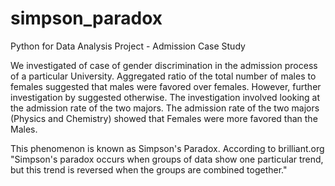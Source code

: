 # simpson_paradox
Python for Data Analysis
Project - Admission Case Study

We investigated of case of gender discrimination in the admission process of a particular University. 
Aggregated ratio of the total number of males to females suggested that males were favored over females. 
However, further investigation by suggested otherwise. The investigation involved looking at the admission rate of the two majors.
The admission rate of the two majors (Physics and Chemistry) showed that Females were more favored than the Males.

This phenomenon is known as Simpson's Paradox. 
According to brilliant.org 
"Simpson's paradox occurs when groups of data show one particular trend, but this trend is reversed when the groups are combined together."
